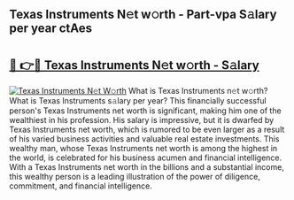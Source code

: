 ## Texas Instruments N𝚎t w𝚘rth - Part-vpa S𝚊lary per year ctAes

# <h2><a href="http://gc3lxj.nevu.top/?p=Texas+Instruments">🔗 👉🔴 Texas Instruments N𝚎t w𝚘rth - S𝚊lary</a></h2>

[![Texas Instruments N𝚎t W𝚘rth](https://i.imgur.com/Oavwk0R.jpeg)](http://gc3lxj.nevu.top/?p=Texas+Instruments)
What is Texas Instruments n𝚎t w𝚘rth? What is Texas Instruments s𝚊lary per year?
This financially successful person's Texas Instruments net worth is significant, making him one of the wealthiest in his profession. His salary is impressive, but it is dwarfed by Texas Instruments net worth, which is rumored to be even larger as a result of his varied business activities and valuable real estate investments. This wealthy man, whose Texas Instruments net worth is among the highest in the world, is celebrated for his business acumen and financial intelligence. With a Texas Instruments net worth in the billions and a substantial income, this wealthy person is a leading illustration of the power of diligence, commitment, and financial intelligence.
